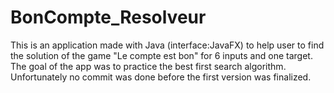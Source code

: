 # BonCompte_Resolveur
This is an application made with Java (interface:JavaFX) to help user to find the solution of the game "Le compte est bon" for 6 inputs and one target.
The goal of the app was to practice the best first search algorithm. 
Unfortunately no commit was done before the first version was finalized. 
